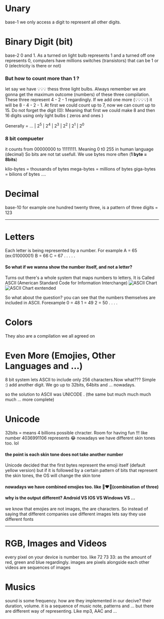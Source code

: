 # Unary
base-1
we only access a digit to represent all other digits.

# Binary Digit (bit)
base-2
0 and 1. As a turned on light bulb represents 1 and a turned off one represents 0, computers have millions switches (transistors) that can be 1 or 0 (electricity is there or not)

### But how to count more than 1 ?
let say we have 💡💡💡 thess three light bulbs. Always remember we are gonna get the maximum outcome (numbers) of these three compilation. These three represent 4 - 2 - 1 regardingly. If we add one more (💡💡💡💡) it will be 8 - 4 - 2 - 1. At first we could count up to 7, now we can count up to 15. 
Do not forget the digit (0): Meaning that first we could make 8 and then 16 digits using only  light bulbs ( zeros and ones )

Generally = ... | 2<sup>5</sup> | 2<sup>4</sup> | 2<sup>3</sup> | 2<sup>2</sup> | 2<sup>1</sup> | 2<sup>0</sup>

### 8 bit compueter
it counts from 00000000 to 11111111. Meaning 0 t0 255 in human language (decimal)
So bits are not tat usefull. We use bytes more often (**1 byte = 8bits**)

kilo-bytes = thousands of bytes
mega-bytes = millions of bytes
giga-bytes = bilions of bytes
....

# Decimal
base-10
for example one hundred twenty three, is a pattern of three digits = 123

----------

# Letters
Each letter is being represented by a number. For example
A = 65  (ex:01000001)
B = 66
C = 67
. . . . .

#### So what if we wanna show the number itself, and not a letter?
Turns out there's a whole system that maps numbers to letters. It is Called ASCII (American Standard Code for Information Interchange)
 ![ASCII Chart](https://www.asciitable.com/asciifull.gif)
 ![ASCII Chart exntended](https://www.asciitable.com/extend.gif)

So what about the question?
you can see that the numbers themselves are included in ASCII. Forexample
0 = 48
1 = 49
2 = 50
. . . . 

# Colors
They also are a compilation we all agreed on

# Even More (Emojies, Other Languages and ...)
8 bit system lets ASCII to include only 256 characters.Now what???
Simple :) add another digit. We go up to 32bits, 64bits and ... nowadays.

so the solution to ASCII was UNICODE . (the same but much much much much ... more complete)

# Unicode
32bits = means 4 billions possible chracter. Room for having fun !!!
like number 4036991106 represents 😂
nowadays we have different skin tones too. lol

#### the point is each skin tone does not take another number
Unicode decided that the first bytes represent the emoji itself (default yellow version)
but if it is followed by a certain pattern of bits that represent the skin tones, the OS will change the skin tone

#### nowadays we have combined emojies too. like 👩‍❤️‍👨(combination of three)

#### why is the output different? Android VS IOS VS Windows VS ...
we know that emojies are not images, the are characters. So instead of saying that different companies use different images lets say they use different fonts

----------

# RGB, Images and Videos
every pixel on your device is number too. like 72 73 33: as the amount of red, green and blue regardingly.
images are pixels alongside each other
videos are sequences of images

# Musics
sound is some frequency. how are they implemented in our decive? their duration, volume.
it is a sequence of music note, patterns and ... 
but there are different way of representing. Like mp3, AAC and ...
